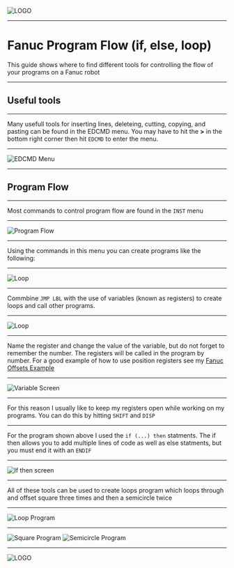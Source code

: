 
![LOGO](images/LOGO.png)

---

# Fanuc Program Flow (if, else, loop)
This guide shows where to find different tools for controlling the flow of your programs on a Fanuc robot

---

## Useful tools

---

Many usefull tools for inserting lines, deleteing, cutting, copying, and pasting can be found in the EDCMD menu. You may have to hit the **>** in the bottom right corner then hit ```EDCMD``` to enter the menu.

---

![EDCMD Menu](images/edcmd.png)

---

## Program Flow

---

Most commands to control program flow are found in the ```INST``` menu

---

![Program Flow](images/program_flow.png)

---

Using the commands in this menu you can create programs like the following:

---

![Loop](images/loop.png)

---

Commbine ```JMP LBL``` with the use of variables (known as registers) to create loops and call other programs.

---

![Loop](images/registers.png)

---

Name the register and change the value of the variable, but do not forget to remember the number. The registers will be called in the program by number. For a good example of how to use position registers see my [Fanuc Offsets Example](https://github.com/mcoffman1/industrial_robotics_shared/tree/main/Fanuc/Offsets)

---

![Variable Screen](images/var_screen.png)

---

For this reason I usually like to keep my registers open while working on my programs. You can do this by hitting ```SHIFT``` and ```DISP```

---

For the program shown above I used the ```if (...) then``` statments. The if then allows you to add multiple lines of code as well as else statments, but you must end it with an ```ENDIF```

---

![If then screen](images/if_then.png)

---

All of these tools can be used to create loops program which loops through and offset square three times and then a semicircle twice

---

![Loop Program](images/loop.png)

---

![Square Program](images/square.png) ![Semicircle Program](images/circ.png)

---

![LOGO](images/LOGO.png)
